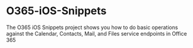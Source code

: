 # O365-iOS-Snippets
The O365 iOS Snippets project shows you how to do basic operations against the Calendar, Contacts, Mail, and Files service endpoints in Office 365
